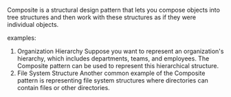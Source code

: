 Composite is a structural design pattern that lets you compose
objects into tree structures and then work with these
structures as if they were individual objects.

examples:
1. Organization Hierarchy
    Suppose you want to represent an organization's hierarchy,
    which includes departments, teams, and employees.
    The Composite pattern can be used to represent this hierarchical structure.
2. File System Structure
   Another common example of the Composite pattern is representing file system 
   structures where directories can contain files or other directories.